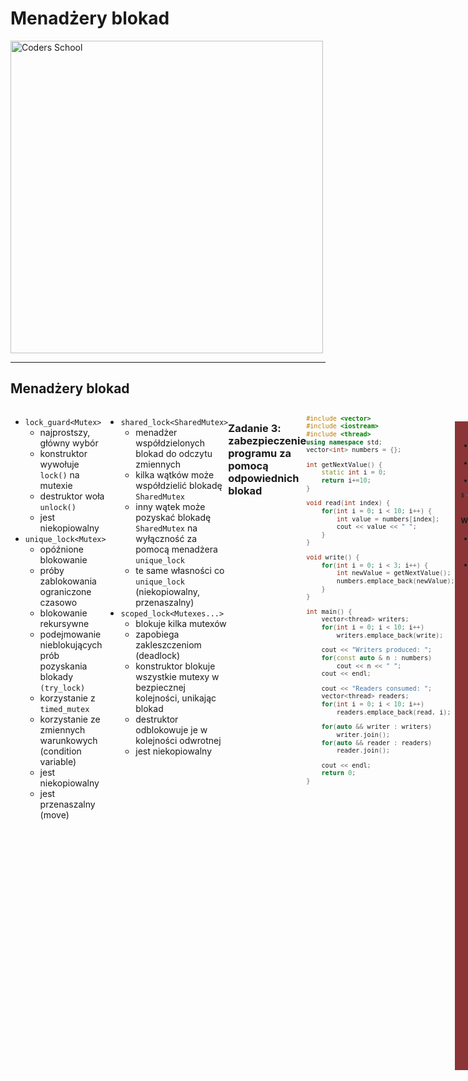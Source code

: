 <!-- .slide: data-background="#111111" -->

# Menadżery blokad

<a href="https://coders.school">
    <img width="500" data-src="../coders_school_logo.png" alt="Coders School" class="plain">
</a>

___

## Menadżery blokad

<div style="display: flex;">

<div>

* <!-- .element: class="fragment fade-in" --> <code>lock_guard&lt;Mutex></code>
  * <!-- .element: class="fragment fade-in" --> najprostszy, główny wybór
  * <!-- .element: class="fragment fade-in" --> konstruktor wywołuje <code>lock()</code> na mutexie
  * <!-- .element: class="fragment fade-in" --> destruktor woła <code>unlock()</code>
  * <!-- .element: class="fragment fade-in" --> jest niekopiowalny
* <!-- .element: class="fragment fade-in" --> <code>unique_lock&lt;Mutex></code>
  * <!-- .element: class="fragment fade-in" --> opóźnione blokowanie
  * <!-- .element: class="fragment fade-in" --> próby zablokowania ograniczone czasowo
  * <!-- .element: class="fragment fade-in" --> blokowanie rekursywne
  * <!-- .element: class="fragment fade-in" --> podejmowanie nieblokujących prób pozyskania blokady <code>(try_lock)</code>
  * <!-- .element: class="fragment fade-in" --> korzystanie z <code>timed_mutex</code>
  * <!-- .element: class="fragment fade-in" --> korzystanie ze zmiennych warunkowych (condition variable)
  * <!-- .element: class="fragment fade-in" --> jest niekopiowalny
  * <!-- .element: class="fragment fade-in" --> jest przenaszalny (move)

</div>

<div>

* <!-- .element: class="fragment fade-in" --> <code>shared_lock&lt;SharedMutex></code>
  * <!-- .element: class="fragment fade-in" --> menadżer współdzielonych blokad do odczytu zmiennych
  * <!-- .element: class="fragment fade-in" --> kilka wątków może współdzielić blokadę <code>SharedMutex</code>
  * <!-- .element: class="fragment fade-in" --> inny wątek może pozyskać blokadę <code>SharedMutex</code> na wyłączność za pomocą menadżera <code>unique_lock</code>
  * <!-- .element: class="fragment fade-in" --> te same własności co <code>unique_lock</code> (niekopiowalny, przenaszalny)
* <!-- .element: class="fragment fade-in" --> <code>scoped_lock&lt;Mutexes...></code>
  * <!-- .element: class="fragment fade-in" --> blokuje kilka mutexów
  * <!-- .element: class="fragment fade-in" --> zapobiega zakleszczeniom (deadlock)
  * <!-- .element: class="fragment fade-in" --> konstruktor blokuje wszystkie mutexy w bezpiecznej kolejności, unikając blokad
  * <!-- .element: class="fragment fade-in" --> destruktor odblokowuje je w kolejności odwrotnej
  * <!-- .element: class="fragment fade-in" --> jest niekopiowalny

</div>

___

### Zadanie 3: zabezpieczenie programu za pomocą odpowiednich blokad

<div style="display: flex;">

<div style="font-size: 0.85em; width: 100%">

```c++
#include <vector>
#include <iostream>
#include <thread>
using namespace std;
vector<int> numbers = {};

int getNextValue() {
    static int i = 0;
    return i+=10;
}

void read(int index) {
    for(int i = 0; i < 10; i++) {
        int value = numbers[index];
        cout << value << " ";
    }
}

void write() {
    for(int i = 0; i < 3; i++) {
        int newValue = getNextValue();
        numbers.emplace_back(newValue);
    }
}

int main() {
    vector<thread> writers;
    for(int i = 0; i < 10; i++)
        writers.emplace_back(write);

    cout << "Writers produced: ";
    for(const auto & n : numbers)
        cout << n << " ";
    cout << endl;

    cout << "Readers consumed: ";
    vector<thread> readers;
    for(int i = 0; i < 10; i++)
        readers.emplace_back(read, i);

    for(auto && writer : writers)
        writer.join();
    for(auto && reader : readers)
        reader.join();

    cout << endl;
    return 0;
}
```

</div>

<div class="fragment fade-in" style="font-size: .8em; background-color: #8B3536; padding: 20px 10px; margin: 22px 0;">

* <!-- .element: class="fragment fade-in" --> Użyj blokad współdzielonych i/lub zwykłych
* <!-- .element: class="fragment fade-in" --> Użyj odpowiednich menadżerów blokad
* <!-- .element: class="fragment fade-in" --> Skompiluj w C++17 i z Tsanem

```bash
$> g++ 03_shared_mutex.cpp -lpthread \
   -std=c++17 -fsanitize=thread
```
<!-- .element: class="fragment fade-in" -->

#### Wskazówki
<!-- .element: class="fragment fade-in" -->

* <!-- .element: class="fragment fade-in" --> Współdzielone blokady używane są w trakcie czytania danych
  * <!-- .element: class="fragment fade-in" --> <code>shared_lock<shared_mutex></code>
* <!-- .element: class="fragment fade-in" --> Do zapisu danych trzeba pozyskać wyłączną blokadę
  * <!-- .element: class="fragment fade-in" --> <code>lock_guard<shared_mutex></code>
  * <!-- .element: class="fragment fade-in" --> <code>unique_lock<shared_mutex></code>

</div>

</div>

___

### Zadanie 3: proponowane rozwiązanie

* <!-- .element: class="fragment fade-in" --> Jakie problemy mogą wystąpić w tym kodzie?
* <!-- .element: class="fragment fade-in" --> Jak można ulepszyć to rozwiązanie?

<div class="fragment fade-in" style="display: flex;">

<div style="font-size: .7em">

```c++
// #includes ...
using namespace std;
vector<int> numbers = {};
shared_mutex numbersMtx;
mutex coutMtx;

int getNextValue() {
    static int i = 0;
    return i+=10;
}
void read(int index) {
    for(int i = 0; i < 10; i++) {
        shared_lock<shared_mutex> lock(numbersMtx);
        int value = numbers[index];
        lock.unlock();
        lock_guard<mutex> coutLock(coutMtx);
        cout << value << " ";
    }
}
void write() {
    for(int i = 0; i < 3; i++) {
        lock_guard<shared_mutex> lock(numbersMtx);
        int newValue = getNextValue();
        numbers.emplace_back(newValue);
    }
}
```
<!-- .element: style="width: 100%;" -->
</div>

<div style="font-size: .7em">

```c++
int main() {
    vector<thread> writers;
    for(int i = 0; i < 10; i++)
        writers.emplace_back(write);

    cout << "Writers produced: ";
    for(const auto & n : numbers)
        cout << n << " ";
    cout << endl;

    cout << "Readers consumed: ";
    vector<thread> readers;
    for(int i = 0; i < 10; i++)
        readers.emplace_back(read, i);

    for(auto && writer : writers)
        writer.join();
    for(auto && reader : readers)
        reader.join();

    cout << endl;
    return 0;
}
```
<!-- .element: style="width: 100%; margin-left: 100px;" -->
</div>

</div>

___

### Zadanie 3: problemy w zaproponowanym rozwiązaniu

* <!-- .element: class="fragment fade-in" --> Czy vector <code>numbers</code> zawsze będzie wypełniony zanim czytelnicy go odczytają?
  * <!-- .element: class="fragment fade-in" --> Najpierw tworzymy pisarzy
  * <!-- .element: class="fragment fade-in" --> <code>join()</code> jest najpierw wołany na pisarzach
  * <!-- .element: class="fragment fade-in" --> Ale to niczego nie gwarantuje
  * <!-- .element: class="fragment fade-in" --> Użycie <code>at()</code> spowoduje rzucenie wyjątku. Jak chcemy go obsługiwać?
  * <!-- .element: class="fragment fade-in" --> Można zarezerwować pamięć w wektorze wcześniej, ale jakie ma być domyślne zachowanie?
  * <!-- .element: class="fragment fade-in" --> Nie ma jednoznacznej odpowiedzi, trzeba przyjąć jakąś konwencję lub...
  * <!-- .element: class="fragment fade-in" --> Można użyć synchronizowanej kolejki (o tym na innej lekcji)
* <!-- .element: class="fragment fade-in" --> Nie potrzeba blokować <code>cout</code>, gdy zrobimy tam jedną operację <<
  * <!-- .element: class="fragment fade-in" --> Przy odpowiednim zaprojektowaniu programu nie musimy w ogóle stosować blokad (lock-free programming), ale jest to absolutna wiedza ekspercka
  * <!-- .element: class="fragment fade-in" --> Zyskujemy na wydajności, ale tracimy na elastyczności programu
  * <!-- .element: class="fragment fade-in" --> Jakakolwiek zmiana kodu lock-free musi być poprzedzona rzetelnym code-review wielu ekspertów
